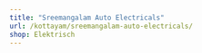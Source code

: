 ```yaml
---
title: "Sreemangalam Auto Electricals"
url: /kottayam/sreemangalam-auto-electricals/
shop: Elektrisch
---
```

